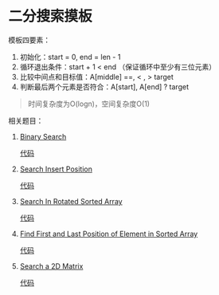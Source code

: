 # 二分搜索摸板

模板四要素：

1. 初始化：start = 0, end = len - 1
2. 循环退出条件：start + 1 < end （保证循环中至少有三位元素）
3. 比较中间点和目标值：A[middle] ==, < , > target
4. 判断最后两个元素是否符合：A[start], A[end] ? target

>  时间复杂度为O(logn)，空间复杂度O(1)

相关题目：

1. [Binary Search](https://leetcode.com/problems/binary-search/)

   [代码](searchTargetIndex.go)

2. [Search Insert Position](https://leetcode.com/problems/search-insert-position/)

   [代码](searchInsertPosition.go)

3. [Search In Rotated Sorted Array](https://leetcode.com/problems/search-in-rotated-sorted-array/)

   [代码](searchInRotatedSortedArray.go)

4. [Find First and Last Position of Element in Sorted Array](https://leetcode.com/problems/find-first-and-last-position-of-element-in-sorted-array/)

   [代码](findFirstAndLastPosition.go)
5. [Search a 2D Matrix](https://leetcode.com/problems/search-a-2d-matrix/)

   [代码](searchMatrix.go)

   